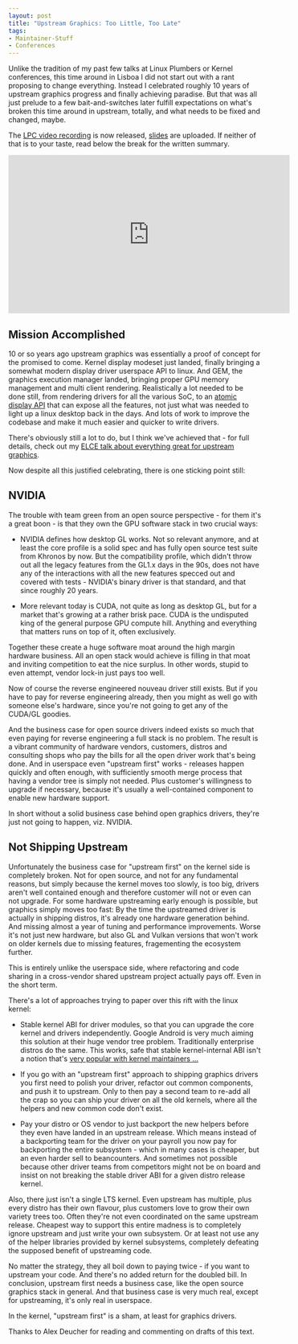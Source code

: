 ```yaml
---
layout: post
title: "Upstream Graphics: Too Little, Too Late"
tags:
- Maintainer-Stuff
- Conferences
---
```

Unlike the tradition of my past few talks at Linux Plumbers or Kernel
conferences, this time around in Lisboa I did not start out with a rant proposing
to change everything. Instead I celebrated roughly 10 years of upstream graphics
progress and finally achieving paradise.  But that was all just prelude to a few
bait-and-switches later fulfill expectations on what's broken this time around
in upstream, totally, and what needs to be fixed and changed, maybe.

The [LPC video recording](https://www.youtube.com/watch?v=S1I34t5RpnI) is now
released, [slides](/slides/lpc-2019-upstream.pdf) are uploaded. If neither of
that is to your taste, read below the break for the written summary.

<iframe width="560" height="315" src="https://www.youtube.com/embed/S1I34t5RpnI" frameborder="0" allow="accelerometer; autoplay; encrypted-media; gyroscope; picture-in-picture" allowfullscreen></iframe>

<!--more-->

## Mission Accomplished

10 or so years ago upstream graphics was essentially a proof of concept for the
promised to come. Kernel display modeset just landed, finally bringing a
somewhat modern display driver userspace API to linux. And GEM, the graphics
execution manager landed, bringing proper GPU memory management and multi client
rendering. Realistically a lot needed to be done still, from rendering drivers
for all the various SoC, to an [atomic display
API](/2015/08/atomic-modesetting-design-overview.html) that can expose all the
features, not just what was needed to light up a linux desktop back in the days.
And lots of work to improve the codebase and make it much easier and quicker to
write drivers.

There's obviously still a lot to do, but I think we've achieved that - for full
details, check out my [ELCE talk about everything great for upstream
graphics](/2019/12/elce-lyon-everything-great.html).

Now despite all this justified celebrating, there is one sticking point still:

## NVIDIA

The trouble with team green from an open source perspective - for them it's a
great boon - is that they own the GPU software stack in two crucial ways:

* NVIDIA defines how desktop GL works. Not so relevant anymore, and at least the
  core profile is a solid spec and has fully open source test suite from Khronos
  by now. But the compatibility profile, which didn't throw out all the legacy
  features from the GL1.x days in the 90s, does not have any of the interactions
  with all the new features specced out and covered with tests - NVIDIA's binary
  driver is that standard, and that since roughly 20 years.

* More relevant today is CUDA, not quite as long as desktop GL, but for a market
  that's growing at a rather brisk pace. CUDA is the undisputed king of the
  general purpose GPU compute hill. Anything and everything that matters runs on
  top of it, often exclusively.

Together these create a huge software moat around the high margin hardware
business. All an open stack would achieve is filling in that moat and inviting
competition to eat the nice surplus. In other words, stupid to even attempt,
vendor lock-in just pays too well.

Now of course the reverse engineered nouveau driver still exists. But if you
have to pay for reverse engineering already, then you might as well go with
someone else's hardware, since you're not going to get any of the CUDA/GL
goodies.

And the business case for open source drivers indeed exists so much that even
paying for reverse engineering a full stack is no problem. The result is a
vibrant community of hardware vendors, customers, distros and consulting shops
who pay the bills for all the open driver work that's being done. And in
userspace even "upstream first" works - releases happen quickly and often
enough, with sufficiently smooth merge process that having a vendor tree is
simply not needed. Plus customer's willingness to upgrade if necessary, because
it's usually a well-contained component to enable new hardware support.

In short without a solid business case behind open graphics drivers, they're
just not going to happen, viz. NVIDIA.

## Not Shipping Upstream

Unfortunately the business case for "upstream first" on the kernel side is
completely broken. Not for open source, and not for any fundamental reasons, but
simply because the kernel moves too slowly, is too big, drivers aren't well
contained enough and therefore customer will not or even can not upgrade. For
some hardware upstreaming early enough is possible, but graphics simply moves
too fast: By the time the upstreamed driver is actually in shipping distros,
it's already one hardware generation behind. And missing almost a year of tuning
and performance improvements. Worse it's not just new hardware, but also GL and
Vulkan versions that won't work on older kernels due to missing features,
fragementing the ecosystem further.

This is entirely unlike the userspace side, where refactoring and code sharing
in a cross-vendor shared upstream project actually pays off. Even in the short
term.

There's a lot of approaches trying to paper over this rift with the linux
kernel:

* Stable kernel ABI for driver modules, so that you can upgrade the core kernel
  and drivers independently. Google Android is very much aiming this solution at
  their huge vendor tree problem. Traditionally enterprise distros do the same.
  This works, safe that stable kernel-internal ABI isn't a notion that's [very
  popular with kernel maintainers
  ...](https://www.kernel.org/doc/html/latest/process/stable-api-nonsense.html)

* If you go with an "upstream first" approach to shipping graphics drivers you
  first need to polish your driver, refactor out common components, and push it
  to upstream.  Only to then pay a second team to re-add all the crap so you can
  ship your driver on all the old kernels, where all the helpers and new common
  code don't exist.

* Pay your distro or OS vendor to just backport the new helpers before they even
  have landed in an upstream release. Which means instead of a backporting team
  for the driver on your payroll you now pay for backporting the entire
  subsystem - which in many cases is cheaper, but an even harder sell to
  beancounters. And sometimes not possible because other driver teams from
  competitors might not be on board and insist on not breaking the stable driver
  ABI for a given distro release kernel.

Also, there just isn't a single LTS kernel. Even upstream has multiple, plus
every distro has their own flavour, plus customers love to grow their own
variety trees too. Often they're not even coordinated on the same upstream
release. Cheapest way to support this entire madness is to completely ignore
upstream and just write your own subsystem. Or at least not use any of the
helper libraries provided by kernel subsystems, completely defeating the
supposed benefit of upstreaming code.

No matter the strategy, they all boil down to paying twice - if you want to
upstream your code. And there's no added return for the doubled bill. In
conclusion, upstream first needs a business case, like the open source graphics
stack in general. And that business case is very much real, except for
upstreaming, it's only real in userspace.

In the kernel, "upstream first" is a sham, at least for graphics drivers.

Thanks to Alex Deucher for reading and commenting on drafts of this text.
